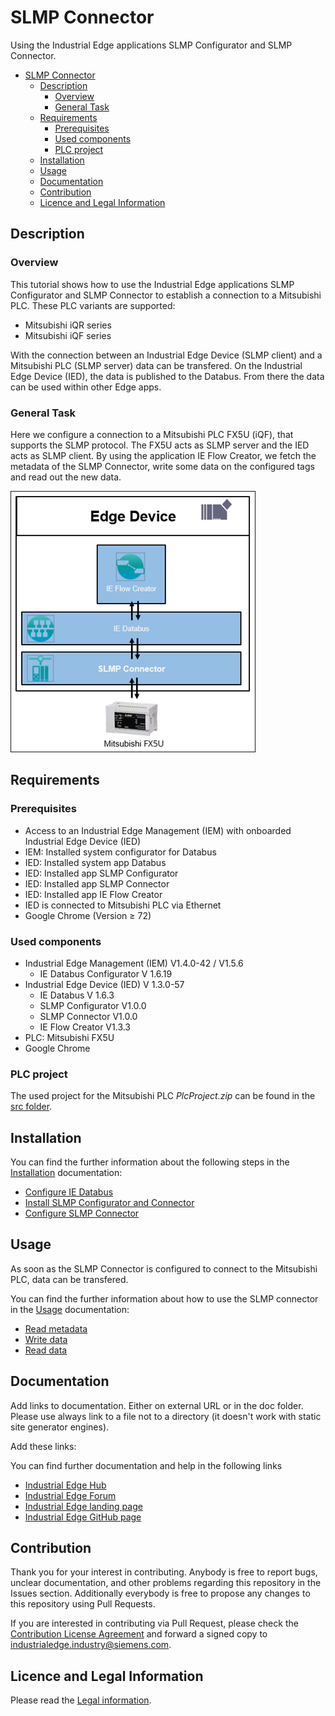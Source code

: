 # SLMP Connector

Using the Industrial Edge applications SLMP Configurator and SLMP Connector.

* [SLMP Connector](#slmp-connector)
  * [Description](#description)
    * [Overview](#overview)
    * [General Task](#general-task)
  * [Requirements](#requirements)
    * [Prerequisites](#prerequisites)
    * [Used components](#used-components)
    * [PLC project](#plc-project)
  * [Installation](#installation)
  * [Usage](#usage)
  * [Documentation](#documentation)
  * [Contribution](#contribution)
  * [Licence and Legal Information](#licence-and-legal-information)

## Description

### Overview

This tutorial shows how to use the Industrial Edge applications SLMP Configurator and SLMP Connector to establish a connection to a Mitsubishi PLC. These PLC variants are supported:

* Mitsubishi iQR series
* Mitsubishi iQF series

With the connection between an Industrial Edge Device (SLMP client) and a Mitsubishi PLC (SLMP server) data can be transfered. On the Industrial Edge Device (IED), the data is published to the Databus. From there the data can be used within other Edge apps.

### General Task

Here we configure a connection to a Mitsubishi PLC FX5U (iQF), that supports the SLMP protocol. The FX5U acts as SLMP server and the IED acts as SLMP client. By using the application IE Flow Creator, we fetch the metadata of the SLMP Connector, write some data on the configured tags and read out the new data.

![overview](/docs/graphics/Overview.png)

## Requirements

### Prerequisites

* Access to an Industrial Edge Management (IEM) with onboarded Industrial Edge Device (IED)
* IEM: Installed system configurator for Databus
* IED: Installed system app Databus
* IED: Installed app SLMP Configurator
* IED: Installed app SLMP Connector
* IED: Installed app IE Flow Creator
* IED is connected to Mitsubishi PLC via Ethernet
* Google Chrome (Version ≥ 72)

### Used components

* Industrial Edge Management (IEM) V1.4.0-42 / V1.5.6
  * IE Databus Configurator V 1.6.19
* Industrial Edge Device (IED) V 1.3.0-57
  * IE Databus V 1.6.3
  * SLMP Configurator V1.0.0
  * SLMP Connector V1.0.0
  * IE Flow Creator V1.3.3
* PLC: Mitsubishi FX5U
* Google Chrome

### PLC project

The used project for the Mitsubishi PLC *PlcProject.zip* can be found in the [src folder](/src/).

## Installation

You can find the further information about the following steps in the [Installation](/docs/Installation.md) documentation:

* [Configure IE Databus](/docs/Installation.md#configure-ie-databus)
* [Install SLMP Configurator and Connector](/docs/Installation.md#install-slmp-configurator-and-connector)
* [Configure SLMP Connector](/docs/Installation.md#configure-slmp-connector)

## Usage

As soon as the SLMP Connector is configured to connect to the Mitsubishi PLC, data can be transfered.

You can find the further information about how to use the SLMP connector in the [Usage](/docs/Usage.md) documentation:

* [Read metadata](/docs/Usage.md#read-metadata)
* [Write data](/docs/Usage.md#write-data)
* [Read data](/docs/Usage.md#read-data)

## Documentation

Add links to documentation. Either on external URL or in the doc folder. Please use always link to a file not to a directory (it doesn't work with static site generator engines).

Add these links:

You can find further documentation and help in the following links

* [Industrial Edge Hub](https://iehub.eu1.edge.siemens.cloud/#/documentation)
* [Industrial Edge Forum](https://www.siemens.com/industrial-edge-forum)
* [Industrial Edge landing page](https://new.siemens.com/global/en/products/automation/topic-areas/industrial-edge/simatic-edge.html)
* [Industrial Edge GitHub page](https://github.com/industrial-edge)

## Contribution

Thank you for your interest in contributing. Anybody is free to report bugs, unclear documentation, and other problems regarding this repository in the Issues section.
Additionally everybody is free to propose any changes to this repository using Pull Requests.

If you are interested in contributing via Pull Request, please check the [Contribution License Agreement](Siemens_CLA_1.1.pdf) and forward a signed copy to [industrialedge.industry@siemens.com](mailto:industrialedge.industry@siemens.com?subject=CLA%20Agreement%20Industrial-Edge).

## Licence and Legal Information

Please read the [Legal information](LICENSE.txt).
